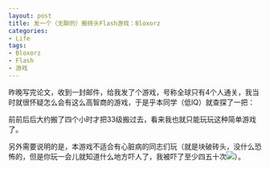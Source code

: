 ```yaml
---
layout: post
title: 发一个（无聊的）搬砖头Flash游戏：Bloxorz
categories:
- Life
tags:
- Bloxorz
- Flash
- 游戏
---
```


昨晚写完论文，收到一封邮件，给我发了个游戏，号称全球只有4个人通关，我当时就很怀疑怎么会有这么高智商的游戏，于是乎本同学（低IQ）就查探了一把：



前前后后大约搬了四个小时才把33级搬过去，看来我也就只能玩玩这种简单游戏了。

另外需要说明的是，本游戏不适合有心脏病的同志们玩（就是块破砖头，没什么恐怖的，但是你玩一会儿就知道什么地方吓人了，我被吓了至少四五十次![](http://yihui.name/cn/wp-content/uploads/bo/emot/sweat.gif)）。

